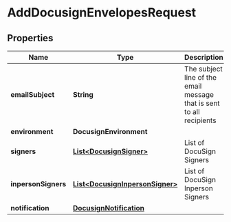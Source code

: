 

# AddDocusignEnvelopesRequest


## Properties

| Name | Type | Description | Notes |
|------------ | ------------- | ------------- | -------------|
|**emailSubject** | **String** | The subject line of the email message that is sent to all recipients |  [optional] |
|**environment** | **DocusignEnvironment** |  |  |
|**signers** | [**List&lt;DocusignSigner&gt;**](DocusignSigner.md) | List of DocuSign Signers |  [optional] |
|**inpersonSigners** | [**List&lt;DocusignInpersonSigner&gt;**](DocusignInpersonSigner.md) | List of DocuSign Inperson Signers |  [optional] |
|**notification** | [**DocusignNotification**](DocusignNotification.md) |  |  [optional] |



